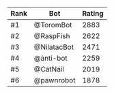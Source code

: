 Rank|Bot|Rating
---|---|---
#1|@ToromBot|2883
#2|@RaspFish|2622
#3|@NilatacBot|2471
#4|@anti-bot|2259
#5|@CatNail|2019
#6|@pawnrobot|1878
